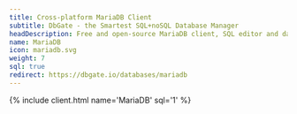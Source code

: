 ```yaml
---
title: Cross-platform MariaDB Client
subtitle: DbGate - the Smartest SQL+noSQL Database Manager
headDescription: Free and open-source MariaDB client, SQL editor and database manager. Desktop app in Linux, Windows, MacOS and web app in Docker.
name: MariaDB
icon: mariadb.svg
weight: 7
sql: true
redirect: https://dbgate.io/databases/mariadb
---
```


{% include client.html name='MariaDB' sql='1' %}
